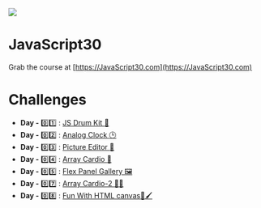 ![](https://javascript30.com/images/JS3-social-share.png)

# JavaScript30

Grab the course at [https://JavaScript30.com](https://JavaScript30.com)

# Challenges

- **Day -** :zero::one: : [JS Drum Kit :drum:](https://aayushi-mittal.github.io/JavaScript30/Day-01-Javascript-Drum-Kit/index.html)
- **Day -** :zero::two: : [Analog Clock :clock3:](https://aayushi-mittal.github.io/JavaScript30/Day-02-Analog-Clock/index.html)
- **Day -** :zero::three: : [Picture Editor :art:](https://aayushi-mittal.github.io/JavaScript30/Day-03-Picture-Editor/index.html)
- **Day -** :zero::four: : [Array Cardio :muscle:](https://aayushi-mittal.github.io/JavaScript30/Day-04-Array-Cardio/index.html)
- **Day -** :zero::five: : [Flex Panel Gallery :framed_picture:](https://aayushi-mittal.github.io/JavaScript30/Day-05-Flex-Panel-Gallery/index.html)
- **Day -** :zero::seven: : [Array Cardio-2 :muscle::muscle:](https://aayushi-mittal.github.io/JavaScript30/Day-07-Array-Cardio-2/index.html)
- **Day -** :zero::eight: : [Fun With HTML canvas:rainbow::paintbrush:](https://aayushi-mittal.github.io/JavaScript30/Day-08-Fun-with-HTML5-Canvas/index.html)
